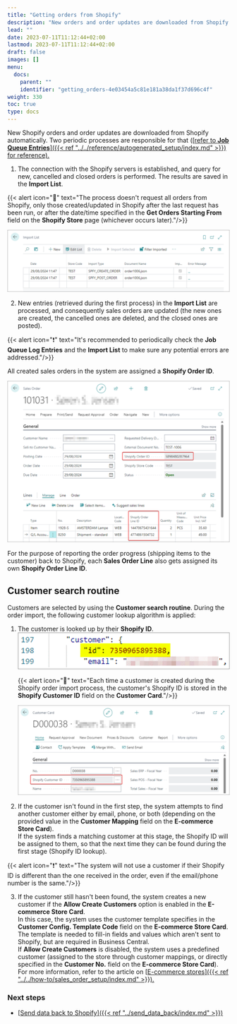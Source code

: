 ```yaml
---
title: "Getting orders from Shopify"
description: "New orders and order updates are downloaded from Shopify automatically. Learn more about the associated processes in this article."
lead: ""
date: 2023-07-11T11:12:44+02:00
lastmod: 2023-07-11T11:12:44+02:00
draft: false
images: []
menu:
  docs:
    parent: ""
    identifier: "getting_orders-4e03454a5c81e181a38da1f37d696c4f"
weight: 330
toc: true
type: docs
---
```


New Shopify orders and order updates are downloaded from Shopify automatically. Two periodic processes are responsible for that ([<ins>refer to **Job Queue Entries**<ins>]({{< ref "../../reference/autogenerated_setup/index.md" >}}) for reference). 


1. The connection with the Shopify servers is established, and query for new, cancelled and closed orders is performed. The results are saved in the **Import List**.

{{< alert icon="📝" text="The process doesn't request all orders from Shopify, only those created/updated in Shopify after the last request has been run, or after the date/time specified in the <b>Get Orders Starting From</b> field on the <b>Shopify Store</b> page (whichever occurs later)."/>}}

   ![shopify_import_list](Images/shopify_import_list.PNG)

2. New entries (retrieved during the first process) in the **Import List** are processed, and consequently sales orders are updated (the new ones are created, the cancelled ones are deleted, and the closed ones are posted).

{{< alert icon="❗" text="It's recommended to periodically check the <b>Job Queue Log Entries</b> and the <b>Import List</b> to make sure any potential errors are addressed."/>}}

All created sales orders in the system are assigned a **Shopify Order ID**. 

   ![shopify_sales_order](images/shopify_sales_order.PNG)

For the purpose of reporting the order progress (shipping items to the customer) back to Shopify, each **Sales Order Line** also gets assigned its own **Shopify Order Line ID**.

## Customer search routine

Customers are selected by using the **Customer search routine**. During the order import, the following customer lookup algorithm is applied:

1. The customer is looked up by their **Shopify ID**.                   
   ![customer_search](Images/customer_search.PNG)

   {{< alert icon="📝" text="Each time a customer is created during the Shopify order import process, the customer's Shopify ID is stored in the <b>Shopify Customer ID</b> field on the <b>Customer Card</b>."/>}}

   ![shopify_customer_id](Images/shopify_customer_id.PNG)

2. If the customer isn't found in the first step, the system attempts to find another customer either by email, phone, or both (depending on the provided value in the **Customer Mapping** field on the **E-commerce Store Card**).    
   If the system finds a matching customer at this stage, the Shopify ID will be assigned to them, so that the next time they can be found during the first stage (Shopify ID lookup).         

{{< alert icon="❗" text="The system will not use a customer if their Shopify ID is different than the one received in the order, even if the email/phone number is the same."/>}}

3. If the customer still hasn't been found, the system creates a new customer if the **Allow Create Customers** option is enabled in the **E-commerce Store Card**.           
   In this case, the system uses the customer template specifies in the **Customer Config. Template Code** field on the **E-commerce Store Card**. The template is needed to fill-in fields and values which aren't sent to Shopify, but are required in Business Central.      
   If **Allow Create Customers** is disabled, the system uses a predefined customer (assigned to the store through customer mappings, or directly specified in the **Customer No.** field on the **E-commerce Store Card**).        
   For more information, refer to the article on [<ins>E-commerce stores<ins>]({{< ref "../../how-to/sales_order_setup/index.md" >}}).


### Next steps

- [<ins>Send data back to Shopify<ins>]({{< ref "../send_data_back/index.md" >}})

